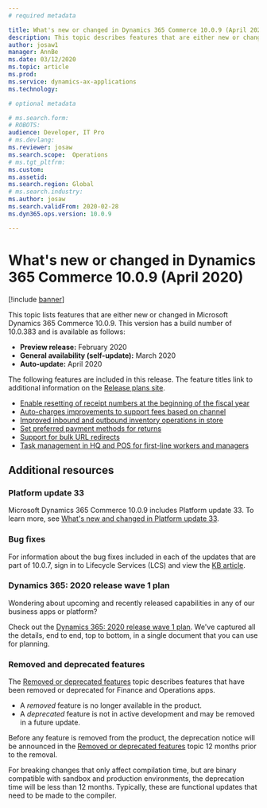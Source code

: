 ```yaml
---
# required metadata

title: What's new or changed in Dynamics 365 Commerce 10.0.9 (April 2020)
description: This topic describes features that are either new or changed in Dynamics 365 Commerce 10.0.9. 
author: josaw1
manager: AnnBe
ms.date: 03/12/2020
ms.topic: article
ms.prod: 
ms.service: dynamics-ax-applications
ms.technology: 

# optional metadata

# ms.search.form: 
# ROBOTS: 
audience: Developer, IT Pro
# ms.devlang: 
ms.reviewer: josaw
ms.search.scope:  Operations
# ms.tgt_pltfrm: 
ms.custom: 
ms.assetid: 
ms.search.region: Global
# ms.search.industry: 
ms.author: josaw
ms.search.validFrom: 2020-02-28 
ms.dyn365.ops.version: 10.0.9

---
```

# What's new or changed in Dynamics 365 Commerce 10.0.9 (April 2020)

[!include [banner](../includes/banner.md)]


This topic lists features that are either new or changed in Microsoft Dynamics 365 Commerce 10.0.9. This version has a build number of 10.0.383 and is available as follows:

- **Preview release:** February 2020
- **General availability (self-update):** March 2020
- **Auto-update:** April 2020

The following features are included in this release. The feature titles link to additional information on the [Release plans site](https://docs.microsoft.com/en-us/dynamics365-release-plan/2020wave1/).

- [Enable resetting of receipt numbers at the beginning of the fiscal year](https://docs.microsoft.com/en-us/dynamics365-release-plan/2020wave1/dynamics365-commerce/enable-resetting-receipt-numbers-at-beginning-fiscal-year)
- [Auto-charges improvements to support fees based on channel](https://docs.microsoft.com/en-us/dynamics365-release-plan/2020wave1/dynamics365-commerce/auto-charges-improvements-support-fees-based-channel)
- [Improved inbound and outbound inventory operations in store](https://docs.microsoft.com/en-us/dynamics365-release-plan/2020wave1/dynamics365-commerce/improved-inbound-outbound-inventory-operations-store)
- [Set preferred payment methods for returns](https://docs.microsoft.com/en-us/dynamics365-release-plan/2020wave1/dynamics365-commerce/set-preferred-payment-methods-returns)
- [Support for bulk URL redirects](https://docs.microsoft.com/en-us/dynamics365-release-plan/2020wave1/dynamics365-commerce/support-bulk-url-redirects)
- [Task management in HQ and POS for first-line workers and managers](https://docs.microsoft.com/en-us/dynamics365-release-plan/2020wave1/dynamics365-commerce/task-management-hq-pos-firstline-workers-managers)


## Additional resources

### Platform update 33

Microsoft Dynamics 365 Commerce 10.0.9 includes Platform update 33. To learn more, see [What's new and changed in Platform update 33](../../fin-ops-core/dev-itpro/get-started/whats-new-platform-update-33.md).


### Bug fixes 
For information about the bug fixes included in each of the updates that are part of 10.0.7, sign in to Lifecycle Services (LCS) and view the [KB article](https://fix.lcs.dynamics.com/Issue/Details?bugId=415034&dbType=3&qc=7bdf05cf1859a5a56f4b9c0dae88fa1653d489181b3a2c1f19429225daf5724b).


### Dynamics 365: 2020 release wave 1 plan

Wondering about upcoming and recently released capabilities in any of our business apps or platform?

Check out the [Dynamics 365: 2020 release wave 1 plan](https://docs.microsoft.com/en-us/dynamics365-release-plan/2020wave1/index). We've captured all the details, end to end, top to bottom, in a single document that you can use for planning.

### Removed and deprecated features

The [Removed or deprecated features](../../fin-ops-core/dev-itpro/migration-upgrade/deprecated-features.md) topic describes features that have been removed or deprecated for Finance and Operations apps.

- A *removed* feature is no longer available in the product.
- A *deprecated* feature is not in active development and may be removed in a future update.

Before any feature is removed from the product, the deprecation notice will be announced in the [Removed or deprecated features](../../fin-ops-core/dev-itpro/migration-upgrade/deprecated-features.md) topic 12 months prior to the removal.

For breaking changes that only affect compilation time, but are binary compatible with sandbox and production environments, the deprecation time will be less than 12 months. Typically, these are functional updates that need to be made to the compiler.
